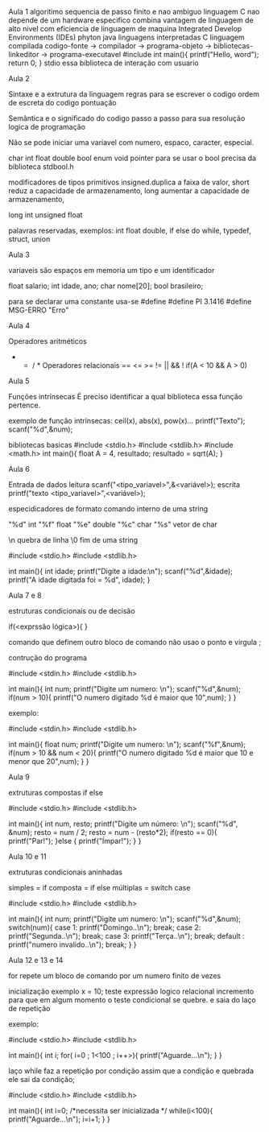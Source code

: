 <p>Aula 1
algoritimo sequencia de passo finito e nao ambiguo
linguagem C nao depende de um hardware especifico
combina vantagem de linguagem de alto nivel com eficiencia de linguagem de maquina
Integrated Develop Environments (IDEs)
phyton java linguagens interpretadas
C linguagem compilada
codigo-fonte -> compilador -> programa-objeto -> bibliotecas-linkeditor -> programa-executavel
#include <stdio.h>
int main(){
     printf("Hello, word"); 
     return 0;   
}
stdio essa biblioteca de interação com usuario
</p>
Aula 2

Sintaxe e a extrutura da linguagem
    regras para se escrever o codigo
    ordem de escreta do codigo
    pontuação

Semântica e o significado do codigo
    passo a passo para sua resolução 
    logica de programação 

Não se pode iniciar uma variavel com numero, espaco, caracter, especial.

char int float double bool enum void pointer
para se usar o bool precisa da biblioteca stdbool.h

modificadores de tipos primitivos insigned.duplica a faixa de valor, 
short reduz a capacidade de armazenamento, 
long aumentar a capacidade de armazenamento,

long int
unsigned float

palavras reservadas, exemplos: int float double, 
if else do while, typedef, struct, union

Aula 3

variaveis são espaços em memoria 
um tipo e um identificador
<Tipo><Identificador>

float salario;
int idade, ano;
char nome[20];
bool brasileiro;

para se declarar uma constante usa-se
#define <identidicador><valor>
#define PI 3.1416
#define MSG-ERRO "Erro"

Aula 4

Operadores aritméticos
+ - / *
Operadores relacionais
== <= >= != || && !
if(A < 10 && A > 0)

Aula 5

Funções intrínsecas
É preciso identificar a qual biblioteca essa função pertence.

exemplo de função intrínsecas:
ceil(x), abs(x), pow(x)...
printf("Texto");
scanf("%d",&num);

bibliotecas basicas 
#include <stdio.h>
#include <stdlib.h>
#include <math.h>
int main(){
    float A = 4, resultado;
    resultado = sqrt(A);
}

Aula 6

Entrada de dados
leitura scanf("<tipo_variavel>",&<variável>);
escrita printf("texto <tipo_variavel>",<variável>);

especidicadores de formato comando interno de uma string

"%d" int
"%f" float
"%e" double
"%c" char
"%s" vetor de char

\n quebra de linha
\0 fim de uma string

#include <stdio.h>
#include <stdlib.h>

int main(){
    int idade;
    printf("Digite a idade:\n");
    scanf("%d",&idade);
    printf("A idade digitada foi = %d", idade);
}

Aula 7 e 8

estruturas condicionais ou de decisão

if(<exprssão lógica>){
    <bloco de comandos>
}

comando que definem outro bloco de comando não usao o ponto e virgula ;

contrução do programa

#include <stdin.h>
#include <stdlib.h>

int main(){
    int num;
    printf("Digite um numero: \n");
    scanf("%d",&num);
    if(num > 10){
        printf("O numero digitado %d é maior que 10",num);
    }
}

exemplo:

#include <stdin.h>
#include <stdlib.h>

int main(){
    float num;
    printf("Digite um numero: \n");
    scanf("%f",&num);
    if(num > 10 && num < 20){
        printf("O numero digitado %d é maior que 10 e menor que 20",num);
    }
}

Aula 9

extruturas compostas
if else

#include <stdio.h>
#include <stdlib.h>

int main(){
    int num, resto;
    printf("Digite um número: \n");
    scanf("%d", &num);
    resto = num / 2;
    resto = num - (resto*2);
    if(resto == 0){
        printf("Par!");
    }else {
        printf("Ímpar!");
    }
}

Aula 10 e 11

extruturas condicionais aninhadas

simples = if
composta = if else
múltiplas = switch case

#include <stdio.h>
#include <stdlib.h>

int main(){
    int num;
    printf("Digite um numero: \n");
    scanf("%d",&num);
    switch(num){
        case 1: printf("Domingo..\n");
            break;
        case 2: printf("Segunda..\n");
            break;
        case 3: printf("Terça..\n");
            break;
        default : printf("numero invalido..\n");
            break;
    }
}

Aula 12 e 13 e 14

for repete um bloco de comando por um numero finito de vezes

inicialização exemplo x = 10;
teste expressão logico relacional
incremento para que em algum momento o teste condicional se quebre.
e saia do laço de repetição

exemplo:

#include <stdio.h>
#include <stdlib.h>

int main(){
    int i;
    for( i=0 ; 1<100 ; i++>){
        printf("Aguarde...\n");
    }
}

laço while faz a repetição por condição
assim que a condição e quebrada ele sai da condição;

#include <stdio.h>
#include <stdlib.h>

int main(){
    int i=0; /*necessita ser inicializada */
    while(i<100){
        printf("Aguarde...\n");
        i=i+1;
    }
}



